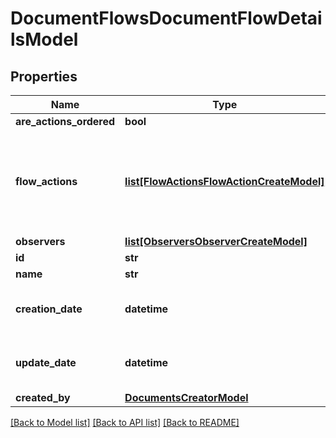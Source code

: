 # DocumentFlowsDocumentFlowDetailsModel

## Properties
Name | Type | Description | Notes
------------ | ------------- | ------------- | -------------
**are_actions_ordered** | **bool** |  | [optional] 
**flow_actions** | [**list[FlowActionsFlowActionCreateModel]**](FlowActionsFlowActionCreateModel.md) | The list of actions (signers and approvers) that will be in the document. | [optional] 
**observers** | [**list[ObserversObserverCreateModel]**](ObserversObserverCreateModel.md) |  | [optional] 
**id** | **str** |  | [optional] 
**name** | **str** |  | [optional] 
**creation_date** | **datetime** | The date the flow was created. | [optional] 
**update_date** | **datetime** | The date of the last update to the flow. | [optional] 
**created_by** | [**DocumentsCreatorModel**](DocumentsCreatorModel.md) |  | [optional] 

[[Back to Model list]](../README.md#documentation-for-models) [[Back to API list]](../README.md#documentation-for-api-endpoints) [[Back to README]](../README.md)

